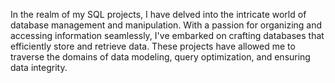 In the realm of my SQL projects, I have delved into the intricate world of database management and manipulation. With a passion for organizing and accessing information seamlessly, I've embarked on crafting databases that efficiently store and retrieve data. These projects have allowed me to traverse the domains of data modeling, query optimization, and ensuring data integrity.
